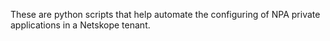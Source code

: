 These are python scripts that help automate the configuring of NPA private applications in a Netskope tenant.

